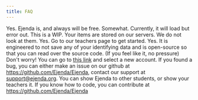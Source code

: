 ```yaml
---
title: FAQ
---
```



<f-a-q q="Is it free?">Yes. Ejenda is, and always will be free.</f-a-q>
<f-a-q q="Can I use this offline?">
Somewhat. Currently, it will load but error out. This is a WIP.
</f-a-q>
<f-a-q q="Can you see what I have to do?">
Your items are stored on our servers. We do not look at them.
</f-a-q>
<f-a-q q="Can I send my students a link to import assignments?">
Yes. Go to our
          <nuxt-link class="link" to="/teachers">teachers page</nuxt-link> to
          get started.</f-a-q
        >
        <f-a-q q="Is Ejenda safe?"
          >Yes. It is engineered to not save any of your identifying data and is
          open-source so that you can read over the source code. (If you feel
          like it, no pressure)</f-a-q
        >
       <f-a-q q="I signed in with Google on the wrong account, how do I change it?"
          >Don't worry! You can go to
          <a class="link" href="https://ejenda.org/google/auth/">this link</a> and select a new account.</f-a-q
        >
        <f-a-q q="I found a bug, what do I do?"
          >If you found a bug, you can either make an issue on our github at
          https://github.com/Ejenda/Ejenda, contact our support at
          support@ejenda.org.</f-a-q
        >
        <f-a-q q="How can I help?"
          >You can show Ejenda to other students, or show your teachers it. If
          you know how to code, you can contribute at
          https://github.com/Ejenda/Ejenda</f-a-q
        >
